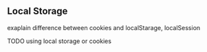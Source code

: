 
## Local Storage

exaplain difference between cookies and localStarage, localSession

TODO using local storage or cookies